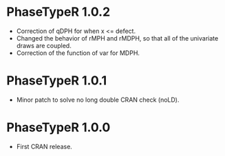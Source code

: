 # PhaseTypeR 1.0.2

* Correction of qDPH for when x <= defect.
* Changed the behavior of rMPH and rMDPH, so that all of the univariate draws
are coupled.
* Correction of the function of var for MDPH.

# PhaseTypeR 1.0.1

* Minor patch to solve no long double CRAN check (noLD).

# PhaseTypeR 1.0.0

* First CRAN release.
